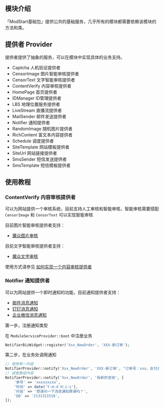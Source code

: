 ## 模块介绍

「ModStart基础包」提供公共的基础服务，几乎所有的模块都需要依赖该模块的方法和类。

## 提供者 Provider

提供者提供了抽象的服务，可以在模块中实现具体的业务支持。

- Captcha 人机验证提供者
- CensorImage 图片智能审核提供者
- CensorText 文字智能审核提供者
- ContentVerify 内容审核提供者
- HomePage 首页提供者
- IDManager ID管理提供者
- LBS 地理位置服务提供者
- LiveStream 直播流提供者
- MailSender 邮件发送提供者
- Notifier 通知提供者
- RandomImage 随机图片提供者
- RichContent 富文本内容提供者
- Schedule 调度提供者
- SiteTemplate 网站模板提供者
- SiteUrl 网站链接提供者
- SmsSender 短信发送提供者
- SmsTemplate 短信模板提供者

## 使用教程

### ContentVerify 内容审核提供者

可以为网站提供一个审核系统，目前支持人工审核和智能审核，智能审核需要搭配 `CensorImage` 和 `CensorText` 可以实现智能审核

目前图片智能审核提供者支持：

- [魔众图片审核](/m/CensorImageTecmz)

目前文字智能审核提供者支持：

- [魔众文字审核](/m/CensorTextTecmz)

使用方式请参见 [如何实现一个内容审核提供者](/m/Vendor/doc/ContentVerifyManual)

### Notifier 通知提供者

可以为网站提供一个即时通知的功能，目前通知提供者支持：

- [邮件消息通知](/m/NotifierEmail)
- [钉钉消息通知](/m/NotifierDingTalk)
- [企业微信消息通知](/m/NotifierWorkWeixin)

第一步，注册通知类型

在 `ModuleServiceProvider::boot` 中注册业务

```php
NotifierBizWidget::register('Xxx_NewOrder', 'XXX-新订单');
```

第二步，在业务处调用通知

```php
// 使用单一内容
NotifierProvider::notify('Xxx_NewOrder', 'XXX-新订单', "订单号：xxx，支付金额：xxx");
// 或者数组内容
NotifierProvider::notify('Xxx_NewOrder', '有新的咨询', [
    '单号' => 'xxxxxxxxx',
    '时间' => date('Y-m-d H:i:s'),
    '内容' => '想请问一下消息通知靠谱吗？',
    'QQ' => '2131311518',
]);
```
